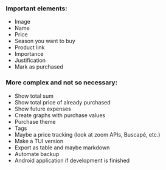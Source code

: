 ### Important elements:
- Image
- Name
- Price
- Season you want to buy
- Product link
- Importance
- Justification
- Mark as purchased

### More complex and not so necessary:
- Show total sum
- Show total price of already purchased
- Show future expenses
- Create graphs with purchase values
- Purchase theme
- Tags
- Maybe a price tracking (look at zoom APIs, Buscapé, etc.)
- Make a TUI version
- Export as table and maybe markdown
- Automate backup
- Android application if development is finished
